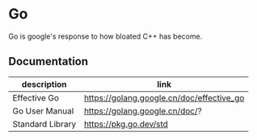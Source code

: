 # Go

Go is google's response to how bloated C++ has become.

## Documentation

| description      | link                                      |
|------------------|-------------------------------------------|
| Effective Go     | https://golang.google.cn/doc/effective_go |
| Go User Manual   | https://golang.google.cn/doc/?            |
| Standard Library | https://pkg.go.dev/std                    |
